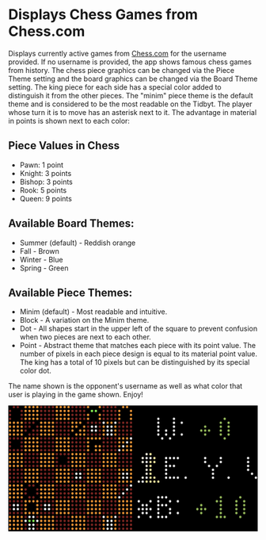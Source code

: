 # Displays Chess Games from Chess.com

Displays currently active games from [Chess.com](chess.com) for the username provided. If no username is provided, the app shows famous chess games from history. The chess piece graphics can be changed via the Piece Theme setting and the board graphics can be changed via the Board Theme setting. The king piece for each side has a special color added to distinguish it from the other pieces. The "minim" piece theme is the default theme and is considered to be the most readable on the Tidbyt. The player whose turn it is to move has an asterisk next to it. The advantage in material in points is shown next to each color:

## Piece Values in Chess
* Pawn: 1 point
* Knight: 3 points
* Bishop: 3 points
* Rook: 5 points
* Queen: 9 points

## Available Board Themes:
* Summer (default) - Reddish orange
* Fall - Brown
* Winter - Blue
* Spring - Green

## Available Piece Themes:
* Minim (default) - Most readable and intuitive.
* Block - A variation on the Minim theme.
* Dot - All shapes start in the upper left of the square to prevent confusion when two pieces are next to each other.
* Point - Abstract theme that matches each piece with its point value. The number of pixels in each piece design is equal to its material point value. The king has a total of 10 pixels but can be distinguished by its special color dot.

The name shown is the opponent's username as well as what color that user is playing in the game shown.
Enjoy!

![Chess Viewer App for Tidbyt](screenshot.png)
